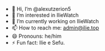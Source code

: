 - 👋 Hi, I’m @alexutzerion5
- 👀 I’m interested in IlieWatch
- 🌱 I’m currently working on IlieWatch
- 📫 How to reach me: admin@ilie.top
- 😄 Pronouns: he/him
- ⚡ Fun fact: Ilie e Sefu.

<!---
alexutzerion5/alexutzerion5 is a ✨ special ✨ repository because its `README.md` (this file) appears on your GitHub profile.
You can click the Preview link to take a look at your changes.
--->
